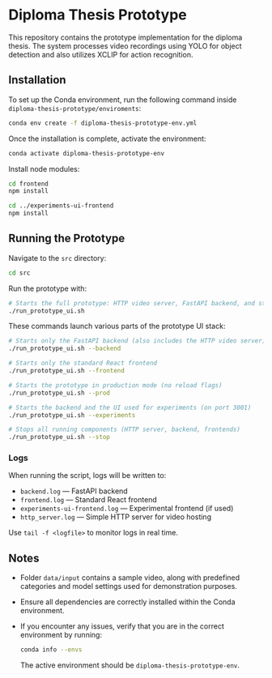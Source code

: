 # Diploma Thesis Prototype

This repository contains the prototype implementation for the diploma thesis. The system processes video recordings using YOLO for object detection and also utilizes XCLIP for action recognition.

## Installation

To set up the Conda environment, run the following command inside `diploma-thesis-prototype/enviroments`:

```bash
conda env create -f diploma-thesis-prototype-env.yml
```

Once the installation is complete, activate the environment:

```bash
conda activate diploma-thesis-prototype-env
```

Install node modules:

```bash
cd frontend
npm install

cd ../experiments-ui-frontend
npm install
```

## Running the Prototype

Navigate to the `src` directory:

```bash
cd src
```

Run the prototype with:

```bash
# Starts the full prototype: HTTP video server, FastAPI backend, and standard React frontend
./run_prototype_ui.sh
```

These commands launch various parts of the prototype UI stack:

```bash
# Starts only the FastAPI backend (also includes the HTTP video server)
./run_prototype_ui.sh --backend
```

```bash
# Starts only the standard React frontend
./run_prototype_ui.sh --frontend
```

```bash
# Starts the prototype in production mode (no reload flags)
./run_prototype_ui.sh --prod
```

```bash
# Starts the backend and the UI used for experiments (on port 3001)
./run_prototype_ui.sh --experiments
```

```bash
# Stops all running components (HTTP server, backend, frontends)
./run_prototype_ui.sh --stop
```

### Logs

When running the script, logs will be written to:

- `backend.log` — FastAPI backend
- `frontend.log` — Standard React frontend
- `experiments-ui-frontend.log` — Experimental frontend (if used)
- `http_server.log` — Simple HTTP server for video hosting

Use `tail -f <logfile>` to monitor logs in real time.


## Notes

- Folder `data/input` contains a sample video, along with predefined categories and model settings used for demonstration purposes.
- Ensure all dependencies are correctly installed within the Conda environment.
- If you encounter any issues, verify that you are in the correct environment by running:
  
  ```bash
  conda info --envs
  ```
  
  The active environment should be `diploma-thesis-prototype-env`.